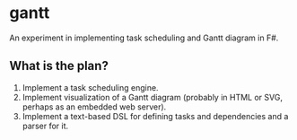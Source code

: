# gantt

An experiment in implementing task scheduling and Gantt diagram in F#.


## What is the plan?

1. Implement a task scheduling engine.
2. Implement visualization of a Gantt diagram (probably in HTML or SVG, 
   perhaps as an embedded web server).
3. Implement a text-based DSL for defining tasks and dependencies and a parser 
   for it.